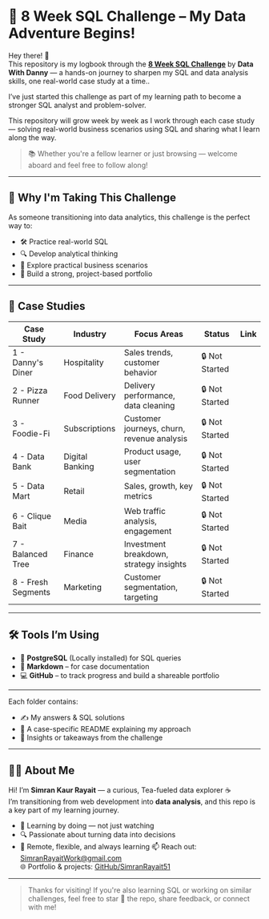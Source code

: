 # 🎯 8 Week SQL Challenge – My Data Adventure Begins!

Hey there! 👋</br>
This repository is my logbook through the **[8 Week SQL Challenge](https://8weeksqlchallenge.com)** by **Data With Danny** — a hands-on journey to sharpen my SQL and data analysis skills, one real-world case study at a time..

I’ve just started this challenge as part of my learning path to become a stronger SQL analyst and problem-solver. 

This repository will grow week by week as I work through each case study — solving real-world business scenarios using SQL and sharing what I learn along the way.


> 📚 Whether you're a fellow learner or just browsing — welcome aboard and feel free to follow along!

---

## 🚀 Why I'm Taking This Challenge

As someone transitioning into data analytics, this challenge is the perfect way to:
- 🛠️ Practice real-world SQL
- 🔍 Develop analytical thinking
- 💼 Explore practical business scenarios
- 📁 Build a strong, project-based portfolio

---
## 🧩 Case Studies

| Case Study | Industry        | Focus Areas                                | Status        | Link |
|------------|------------------|---------------------------------------------|----------------|------|
| 1 - Danny's Diner     | Hospitality     | Sales trends, customer behavior            | 🔒 Not Started |  |
| 2 - Pizza Runner      | Food Delivery   | Delivery performance, data cleaning        | 🔒 Not Started ||
| 3 - Foodie-Fi         | Subscriptions   | Customer journeys, churn, revenue analysis | 🔒 Not Started |  |
| 4 - Data Bank         | Digital Banking | Product usage, user segmentation           | 🔒 Not Started | |
| 5 - Data Mart         | Retail          | Sales, growth, key metrics                 | 🔒 Not Started |  |
| 6 - Clique Bait       | Media           | Web traffic analysis, engagement           | 🔒 Not Started | |
| 7 - Balanced Tree     | Finance         | Investment breakdown, strategy insights    | 🔒 Not Started ||
| 8 - Fresh Segments    | Marketing       | Customer segmentation, targeting           | 🔒 Not Started | |

---
## 🛠️ Tools I’m Using

- 🐘 **PostgreSQL** (Locally installed) for SQL queries
- 📝 **Markdown** – for case documentation
- 💻 **GitHub** – to track progress and build a shareable portfolio

---
Each folder contains:
- ✍️ My answers & SQL solutions
- 📄 A case-specific README explaining my approach
- 🧠 Insights or takeaways from the challenge

---

## 🙋‍♀️ About Me

Hi! I’m **Simran Kaur Rayait** — a curious, Tea-fueled data explorer ☕  
I’m transitioning from web development into **data analysis**, and this repo is a key part of my learning journey.

- 🧪 Learning by doing — not just watching
- 🔍 Passionate about turning data into decisions
- 📍 Remote, flexible, and always learning
📫 Reach out: [SimranRayaitWork@gmail.com](mailto:simranrayaitwork@gmail.com)  
🌐 Portfolio & projects: [GitHub/SimranRayait51](https://github.com/SimranRayait51)

---
  > Thanks for visiting! If you're also learning SQL or working on similar challenges, feel free to star 🌟 the repo, share feedback, or connect with me!
